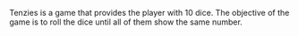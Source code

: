Tenzies is a game that provides the player with 10 dice. The objective of the game is to roll the dice until all of them show the same number.